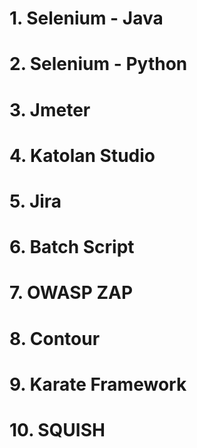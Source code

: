 # 1. Selenium - Java
# 2. Selenium - Python
# 3. Jmeter 
# 4. Katolan Studio
# 5. Jira
# 6. Batch Script
# 7. OWASP ZAP
# 8. Contour
# 9. Karate Framework
# 10. SQUISH
